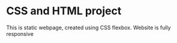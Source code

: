 # CSS and HTML project
This is static webpage, created using CSS flexbox. Website is fully responsive
